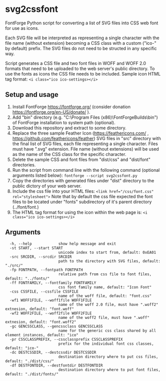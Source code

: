 # svg2cssfont
 FontForge Python script for converting a list of SVG files into CSS web font for use as icons.
 
 Each SVG file will be interpreted as representing a single character with the file name (without extension) becoming a CSS class with a custom ("ico-" by default) prefix. The SVG files do not need to be structed in any specific way.

 Script generates a CSS file and two font files in WOFF and WOFF 2.0 formats that need to be uploaded to the web server's public directory. To use the fonts as icons the CSS file needs to be included. Sample icon HTML tag format:
 `<i class="ico ico-settings></i>`

## Setup and usage

1. Install FontForge https://fontforge.org/ (consider donation https://fontforge.org/en-US/donate/ ).
2. Add "bin" directory (e.g. "C:\Program Files (x86)\FontForgeBuilds\bin") of FontForge installation to system path (optional).
3. Download this repository and extract to some directory.
4. Replace the three sample Feather Icon (https://feathericons.com/ , https://github.com/feathericons/feather) SVG files in "src" directory with the final list of SVG files, each file representing a single character. Files must have ".svg" extension. File name (without extensions) will be used as the name of the CSS class for the specific character. 
5. Delete the sample CSS and font files from "dist/css" and "dist/font" directories.
6. Run the script from command line with the following command (optional arguments listed below):
`fontforge --script svg2cssfont.py`
7. Copy the directories with generated files under "dist" directory to the public dictory of your web server.
8. Include the css file into your HTML files:
`<link href="/css/font.css" rel="stylesheet">`
Note that by default the css file expected the font files to be located under "fonts" subdirectory of it's parent directory (../font/font.)
9. The HTML tag format for using the icon within the web page is:
 `<i class="ico ico-settings></i>`

## Arguments

```
  -h, --help            show help message and exit
  -st START, --start START
                        unicode index to start from, default: 0xEA01
  -src SRCDIR, --srcdir SRCDIR
                        path to the directory with SVG files, default: "./src/"
  -fp FONTPATH, --fontpath FONTPATH
                        relative path from css file to font files, default: "../fonts/"
  -ff FONTFAMILY, --fontfamily FONTFAMILY
                        css font family name, default: "Icon Font"
  -css CSSFILE, --cssfile CSSFILE
                        name of the woff file, default: "font.css"
  -wf1 WOFF1FILE, --woff1file WOFF1FILE
                        name of the woff 2.0 file, must have ".woff2" extnesion, default: "font.woff"
  -wf2 WOFF2FILE, --woff2file WOFF2FILE
                        name of the woff2 file, must have ".woff" extnesion, default: "font.woff2"
  -gc GENCSSCLASS, --gencssclass GENCSSCLASS
                        name for the generic css class shared by all element instances, default: "ico"
  -pr CSSCLASSPREFIX, --cssclassprefix CSSCLASSPREFIX
                        prefix for the individual font css classes, default: "ico-"
  -dc DESTCSSDIR, --destcssdir DESTCSSDIR
                        destination directory where to put css files, default: "./dist/css/"
  -df DESTFONTDIR, --destfontdir DESTFONTDIR
                        destination directory where to put font files, default: "./dist/fonts/"
```